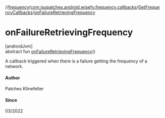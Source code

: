//[frequency](../../../index.md)/[com.isupatches.android.wisefy.frequency.callbacks](../index.md)/[GetFrequencyCallbacks](index.md)/[onFailureRetrievingFrequency](on-failure-retrieving-frequency.md)

# onFailureRetrievingFrequency

[androidJvm]\
abstract fun [onFailureRetrievingFrequency](on-failure-retrieving-frequency.md)()

A callback triggered when there is a failure getting the frequency of a network.

#### Author

Patches Klinefelter

#### Since

03/2022
